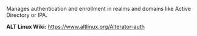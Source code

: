 Manages authentication and enrollment in realms and domains
like Active Directory or IPA.

**ALT Linux Wiki:** <https://www.altlinux.org/Alterator-auth>
